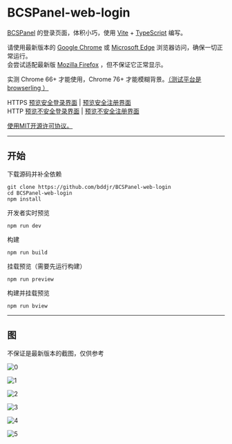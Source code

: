 # BCSPanel-web-login

[BCSPanel](https://github.com/bddjr/BCSPanel) 的登录页面，体积小巧，使用 [Vite](https://cn.vitejs.dev) + [TypeScript](https://www.typescriptlang.org) 编写。  

请使用最新版本的 [Google Chrome](https://google.cn/chrome/) 或 [Microsoft Edge](https://www.microsoft.com/zh-cn/edge/download) 浏览器访问，确保一切正常运行。  
会尝试适配最新版 [Mozilla Firefox](https://www.mozilla.org/zh-CN/firefox/browsers/) ，但不保证它正常显示。  

实测 Chrome 66+ 才能使用，Chrome 76+ 才能模糊背景。[（测试平台是 browserling ）](https://www.browserling.com/)

HTTPS [预览安全登录界面](https://bcspanel-web-login-preview.bddjr.com/) | [预览安全注册界面](https://bcspanel-web-login-preview.bddjr.com/?r=1)  
HTTP [预览不安全登录界面](http://bcspanel-web-login-preview.bddjr.com/) | [预览不安全注册界面](http://bcspanel-web-login-preview.bddjr.com/?r=1)  

[使用MIT开源许可协议。](https://mit-license.org)  

***
## 开始

下载源码并补全依赖
```
git clone https://github.com/bddjr/BCSPanel-web-login
cd BCSPanel-web-login
npm install
```

开发者实时预览
```
npm run dev
```

构建
```
npm run build
```

挂载预览（需要先运行构建）
```
npm run preview
```

构建并挂载预览
```
npm run bview
```

***
## 图

不保证是最新版本的截图，仅供参考

![0](README/img/0.jpg)

![1](README/img/1.jpg)

![2](README/img/2.jpg)

![3](README/img/3.png)

![4](README/img/4.jpg)

![5](README/img/5.jpg)
